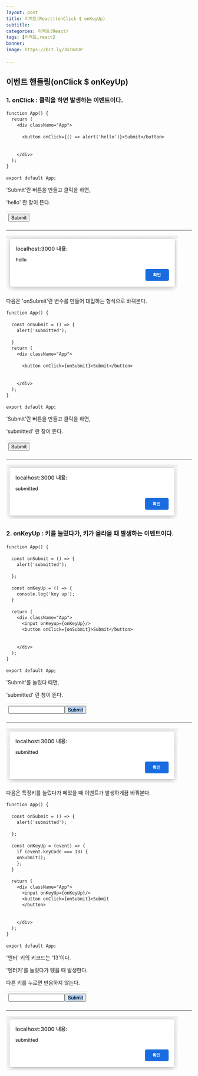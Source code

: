```yaml
---
layout: post
title: 리액트(React)(onClick $ onKeyUp)
subtitle: 
categories: 리액트(React)
tags: [리액트,react]
banner:
image: https://bit.ly/3xTmdUP

---
```



## 이벤트 핸들링(onClick $ onKeyUp)

### 1. onClick : 클릭을 하면 발생하는 이벤트이다.

~~~
function App() {
  return (
    <div className="App">
      
      <button onClick={() => alert('hello')}>Submit</button>


    </div>
  );
}

export default App;
~~~

'Submit'란 버튼을 만들고 클릭을 하면,

'hello' 란 창이 뜬다.

<img src="/assets/images/img/2022_04_26/submit.png">

***

<img src="/assets/images/img/2022_04_26/hello.png">


다음은 'onSubmit'란 변수를 만들어 대입하는 형식으로 바꿔본다.

~~~
function App() {

  const onSubmit = () => {
    alert('submitted');

  }
  return (
    <div className="App">
      
      <button onClick={onSubmit}>Submit</button>


    </div>
  );
}

export default App;
~~~

'Submit'란 버튼을 만들고 클릭을 하면,

'submitted' 란 창이 뜬다.

<img src="/assets/images/img/2022_04_26/submit.png">

***

<img src="/assets/images/img/2022_04_26/submitted.png">

### 2. onKeyUp : 키를 눌렀다가, 키가 올라올 때 발생하는 이벤트이다.

~~~
function App() {

  const onSubmit = () => {
    alert('submitted');

  };

  const onKeyUp = () => {
    console.log('key up');
  }

  return (
    <div className="App">
      <input onKeyup={onKeyUp}/>
      <button onClick={onSubmit}>Submit</button>


    </div>
  );
}

export default App;
~~~

'Submit'를 눌렀다 떼면,

'submitted' 란 창이 뜬다.

<img src="/assets/images/img/2022_04_26/submit입력.png">

***

<img src="/assets/images/img/2022_04_26/submitted.png">

다음은 특정키를 눌렀다가 떼었을 때 이벤트가 발생하게끔 바꿔본다.

~~~
function App() {

  const onSubmit = () => {
    alert('submitted');

  };

  const onKeyUp = (event) => {
    if (event.keyCode === 13) {
    onSubmit();
    };
  }

  return (
    <div className="App">
      <input onKeyUp={onKeyUp}/>
      <button onClick={onSubmit}>Submit
      </button>


    </div>
  );
}

export default App;
~~~


'엔터' 키의 키코드는 '13'이다.

'엔터키'를 눌렀다가 뗐을 때 발생한다.

다른 키를 누르면 반응하지 않는다.

<img src="/assets/images/img/2022_04_26/submit입력.png">

***

<img src="/assets/images/img/2022_04_26/submitted.png">

